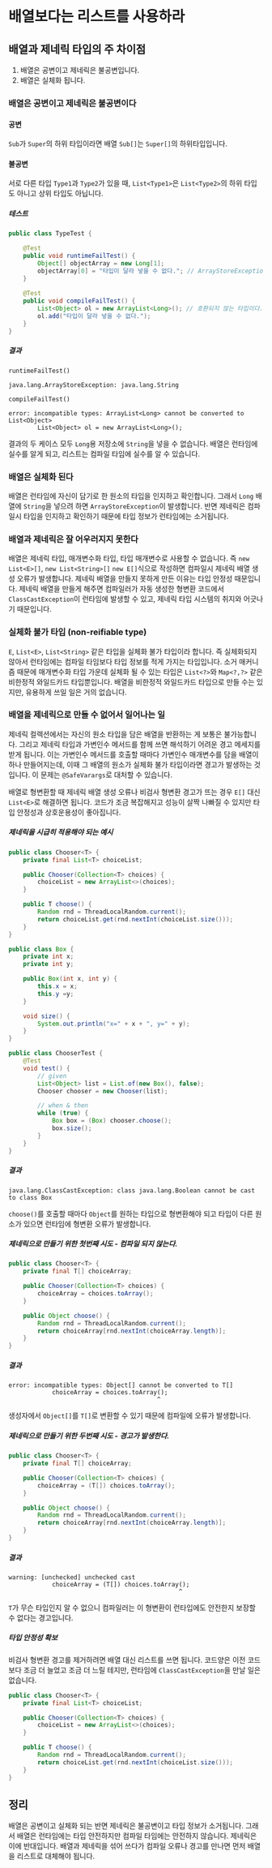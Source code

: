 # 배열보다는 리스트를 사용하라

## 배열과 제네릭 타입의 주 차이점

1. 배열은 공변이고 제네릭은 불공변입니다.
2. 배열은 실체화 됩니다.

### 배열은 공변이고 제네릭은 불공변이다

#### 공변

`Sub`가 `Super`의 하위 타입이라면 배열 `Sub[]`는 `Super[]`의 하위타입입니다.

#### 불공변

서로 다른 타입 `Type1`과 `Type2`가 있을 때, `List<Type1>`은 `List<Type2>`의 하위 타입도 아니고 상위 타입도 아닙니다.

##### 테스트

```java
public class TypeTest {

    @Test
    public void runtimeFailTest() {
        Object[] objectArray = new Long[1];
        objectArray[0] = "타입이 달라 넣을 수 없다."; // ArrayStoreException을 던진다.
    }
    
    @Test
    public void compileFailTest() {
        List<Object> ol = new ArrayList<Long>(); // 호환되지 않는 타입이다.
        ol.add("타입이 달라 넣을 수 없다.");
    }
}
```

##### 결과

`runtimeFailTest()`

```
java.lang.ArrayStoreException: java.lang.String
```

`compileFailTest()`

```
error: incompatible types: ArrayList<Long> cannot be converted to List<Object>
        List<Object> ol = new ArrayList<Long>();
```

결과의 두 케이스 모두 `Long`용 저장소에 `String`을 넣을 수 없습니다. 배열은 런타임에 실수를 알게 되고, 리스트는 컴파일 타임에 실수를 알 수 있습니다.

### 배열은 실체화 된다

배열은 런타임에 자신이 담기로 한 원소의 타입을 인지하고 확인합니다. 그래서 `Long` 배열에 `String`을 넣으려 하면 `ArrayStoreException`이 발생합니다. 
반면 제네릭은 컴파일시 타입을 인지하고 확인하기 때문에 타입 정보가 런타임에는 소거됩니다.

### 배열과 제네릭은 잘 어우러지지 못한다

배열은 제네릭 타입, 매개변수화 타입, 타입 매개변수로 사용할 수 없습니다. 즉 `new List<E>[]`, `new List<String>[]` `new E[]`식으로 작성하면 
컴파일시 제네릭 배열 생성 오류가 발생합니다. 제네릭 배열을 만들지 못하게 만든 이유는 타입 안정성 때문입니다. 제네릭 배열을 만들게 해주면 컴파일러가 자동 생성한 
형변환 코드에서 `ClassCastException`이 런타임에 발생할 수 있고, 제네릭 타입 시스템의 취지와 어긋나기 때문입니다.

### 실체화 불가 타입 (non-reifiable type)

`E`, `List<E>`, `List<String>` 같은 타입을 실체화 불가 타입이라 합니다. 즉 실체화되지 않아서 런타임에는 컴파일 타임보다 타입 정보를 적게 가지는 
타입입니다. 소거 매커니즘 때문에 매개변수화 타입 가운데 실체화 될 수 있는 타입은 `List<?>`와 `Map<?,?>` 같은 비한정적 와일드카드 타입뿐입니다. 배열을 
비한정적 와일드카드 타입으로 만들 수는 있지만, 유용하게 쓰일 일은 거의 없습니다.

### 배열을 제네릭으로 만들 수 없어서 일어나는 일

제네릭 컬렉션에서는 자신의 원소 타입을 담은 배열을 반환하는 게 보통은 불가능합니다. 그리고 제네릭 타입과 가변인수 메서드를 함께 쓰면 해석하기 어려운 경고 메세지를 
받게 됩니다. 이는 가변인수 메서드를 호출할 때마다 가변인수 매개변수를 담을 배열이 하나 만들어지는데, 이때 그 배열의 원소가 실체화 불가 타입이라면 경고가 발생하는 
것입니다. 이 문제는 `@SafeVarargs`로 대처할 수 있습니다.

배열로 형변환할 때 제네릭 배열 생성 오류나 비검사 형변환 경고가 뜨는 경우 `E[]` 대신 `List<E>`로 해결하면 됩니다. 코드가 조금 복잡해지고 성능이 살짝 나빠질 
수 있지만 타입 안정성과 상호운용성이 좋아집니다.

##### 제네릭을 시급히 적용해야 되는 예시

```java
public class Chooser<T> {
    private final List<T> choiceList;

    public Chooser(Collection<T> choices) {
        choiceList = new ArrayList<>(choices);
    }

    public T choose() {
        Random rnd = ThreadLocalRandom.current();
        return choiceList.get(rnd.nextInt(choiceList.size()));
    }
}
```

```java
public class Box {
    private int x;
    private int y;

    public Box(int x, int y) {
        this.x = x;
        this.y =y;
    }

    void size() {
        System.out.println("x=" + x + ", y=" + y);
    }
}
```

```java
public class ChooserTest {
    @Test
    void test() {
        // given
        List<Object> list = List.of(new Box(), false);
        Chooser chooser = new Chooser(list);

        // when & then
        while (true) {
            Box box = (Box) chooser.choose();
            box.size();
        }
    }
}
```

##### 결과

```
java.lang.ClassCastException: class java.lang.Boolean cannot be cast to class Box
```

`choose()`를 호출할 때마다 `Object`를 원하는 타입으로 형변환해야 되고 타입이 다른 원소가 있으면 런타임에 형변환 오류가 발생합니다.

##### 제네릭으로 만들기 위한 첫번째 시도 - 컴파일 되지 않는다.

```java
public class Chooser<T> {
    private final T[] choiceArray;

    public Chooser(Collection<T> choices) {
        choiceArray = choices.toArray();
    }

    public Object choose() {
        Random rnd = ThreadLocalRandom.current();
        return choiceArray[rnd.nextInt(choiceArray.length)];
    }
}
```

##### 결과

```
error: incompatible types: Object[] cannot be converted to T[]
            choiceArray = choices.toArray();
                                         ^
```

생성자에서 `Object[]`를 `T[]`로 변환할 수 있기 때문에 컴파일에 오류가 발생합니다.

##### 제네릭으로 만들기 위한 두번째 시도 - 경고가 발생한다.

```java
public class Chooser<T> {
    private final T[] choiceArray;

    public Chooser(Collection<T> choices) {
        choiceArray = (T[]) choices.toArray();
    }

    public Object choose() {
        Random rnd = ThreadLocalRandom.current();
        return choiceArray[rnd.nextInt(choiceArray.length)];
    }
}
```

##### 결과

```
warning: [unchecked] unchecked cast
            choiceArray = (T[]) choices.toArray();
                                               ^
```

`T`가 무슨 타입인지 알 수 없으니 컴파일러는 이 형변환이 런타입에도 안전한지 보장할 수 없다는 경고입니다.

##### 타입 안정성 확보

비검사 형변환 경고를 제거하려면 배열 대신 리스트를 쓰면 됩니다. 코드양은 이전 코드보다 조금 더 늘었고 조금 더 느릴 테지만, 런타임에 `ClassCastException`을 
만날 일은 없습니다.

```java
public class Chooser<T> {
    private final List<T> choiceList;

    public Chooser(Collection<T> choices) {
        choiceList = new ArrayList<>(choices);
    }

    public T choose() {
        Random rnd = ThreadLocalRandom.current();
        return choiceList.get(rnd.nextInt(choiceList.size()));
    }
}

```

## 정리

배열은 공변이고 실체화 되는 반면 제네릭은 불공변이고 타입 정보가 소거됩니다. 그래서 배열은 런타임에는 타입 안전하지만 컴파일 타임에는 안전하지 않습니다. 제네릭은 
이에 반대입니다. 배열과 제네릭을 섞어 쓰다가 컴파일 오류나 경고를 만나면 먼저 배열을 리스트로 대체해야 됩니다.